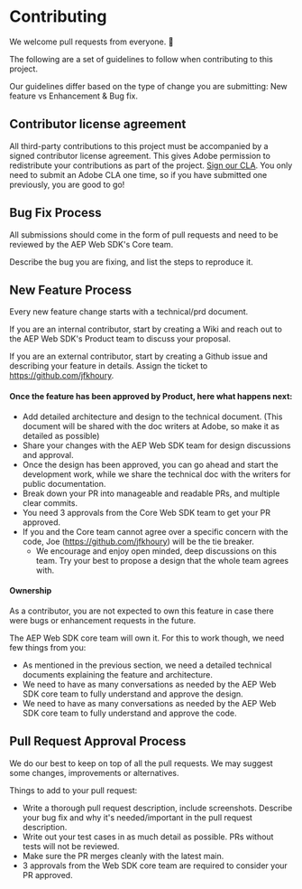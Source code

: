 # Contributing

We welcome pull requests from everyone. 🎉

The following are a set of guidelines to follow when contributing to this project.

Our guidelines differ based on the type of change you are submitting: New feature vs Enhancement & Bug fix.


## Contributor license agreement

All third-party contributions to this project must be accompanied by a signed contributor
license agreement. This gives Adobe permission to redistribute your contributions
as part of the project. [Sign our CLA](http://opensource.adobe.com/cla.html). You
only need to submit an Adobe CLA one time, so if you have submitted one previously,
you are good to go!


## Bug Fix Process

All submissions should come in the form of pull requests and need to be reviewed by the AEP Web SDK's Core team.

Describe the bug you are fixing, and list the steps to reproduce it.


## New Feature Process

Every new feature change starts with a technical/prd document. 

If you are an internal contributor, start by creating a Wiki and reach out to the AEP Web SDK's Product team to discuss your proposal.

If you are an external contributor, start by creating a Github issue and describing your feature in details. Assign the ticket to https://github.com/jfkhoury.

#### Once the feature has been approved by Product, here what happens next:

- Add detailed architecture and design to the technical document. (This document will be shared with the doc writers at Adobe, so make it as detailed as possible)
- Share your changes with the AEP Web SDK team for design discussions and approval.
- Once the design has been approved, you can go ahead and start the development work, while we share the technical doc with the writers for public documentation.
- Break down your PR into manageable and readable PRs, and multiple clear commits.
- You need 3 approvals from the Core Web SDK team to get your PR approved.
- If you and the Core team cannot agree over a specific concern with the code, Joe (https://github.com/jfkhoury) will be the tie breaker.
    - We encourage and enjoy open minded, deep discussions on this team. Try your best to propose a design that the whole team agrees with.
 
#### Ownership

As a contributor, you are not expected to own this feature in case there were bugs or enhancement requests in the future. 

The AEP Web SDK core team will own it. For this to work though, we need few things from you:

- As mentioned in the previous section, we need a detailed technical documents explaining the feature and architecture.
- We need to have as many conversations as needed by the AEP Web SDK core team to fully understand and approve the design.
- We need to have as many conversations as needed by the AEP Web SDK core team to fully understand and approve the code.



## Pull Request Approval Process

We do our best to keep on top of all the pull requests. We may suggest some changes, improvements or alternatives.

Things to add to your pull request:

- Write a thorough pull request description, include screenshots. Describe your bug fix and why it's needed/important in the pull request description.
- Write out your test cases in as much detail as possible. PRs without tests will not be reviewed.
- Make sure the PR merges cleanly with the latest main.
- 3 approvals from the Web SDK core team are required to consider your PR approved.



